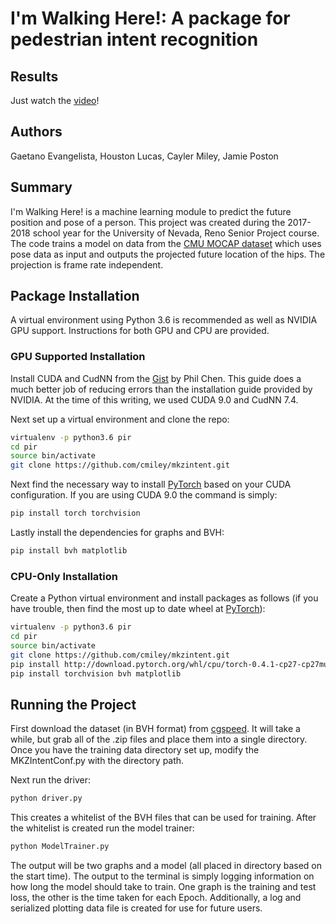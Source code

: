 # I'm Walking Here!: A package for pedestrian intent recognition

## Results
Just watch the [video](https://www.youtube.com/watch?v=Ev3GRIP66KA)!

## Authors
Gaetano Evangelista, Houston Lucas, Cayler Miley, Jamie Poston

## Summary
I'm Walking Here! is a machine learning module to predict the future position and pose of a person. This project was created during the 2017-2018 school year for the University of Nevada, Reno Senior Project course. The code trains a model on data from the [CMU MOCAP dataset](http://mocap.cs.cmu.edu/) which uses pose data as input and outputs the projected future location of the hips. The projection is frame rate independent.

## Package Installation
A virtual environment using Python 3.6 is recommended as well as NVIDIA GPU support. Instructions for both GPU and CPU are provided. 

### GPU Supported Installation
Install CUDA and CudNN from the [Gist](https://gist.github.com/zhanwenchen/e520767a409325d9961072f666815bb8) by Phil Chen. This guide does a much better job of reducing errors than the installation guide provided by NVIDIA. At the time of this writing, we used CUDA 9.0 and CudNN 7.4. 

Next set up a virtual environment and clone the repo: 

```bash
virtualenv -p python3.6 pir
cd pir
source bin/activate
git clone https://github.com/cmiley/mkzintent.git
```

Next find the necessary way to install [PyTorch](http://pytorch.org/) based on your CUDA configuration. If you are using CUDA 9.0 the command is simply: 

```bash
pip install torch torchvision
```

Lastly install the dependencies for graphs and BVH: 

```bash
pip install bvh matplotlib
```

### CPU-Only Installation
Create a Python virtual environment and install packages as follows (if you have trouble, then find the most up to date wheel at [PyTorch](http://pytorch.org/)): 

```bash
virtualenv -p python3.6 pir
cd pir
source bin/activate
git clone https://github.com/cmiley/mkzintent.git
pip install http://download.pytorch.org/whl/cpu/torch-0.4.1-cp27-cp27mu-linux_x86_64.whl
pip install torchvision bvh matplotlib
```

## Running the Project
First download the dataset (in BVH format) from [cgspeed](https://sites.google.com/a/cgspeed.com/cgspeed/motion-capture/cmu-bvh-conversion). It will take a while, but grab all of the .zip files and place them into a single directory. Once you have the training data directory set up, modify the MKZIntentConf.py with the directory path. 

Next run the driver: 

```bash
python driver.py
```

This creates a whitelist of the BVH files that can be used for training. After the whitelist is created run the model trainer: 

```bash
python ModelTrainer.py
```

The output will be two graphs and a model (all placed in directory based on the start time). The output to the terminal is simply logging information on how long the model should take to train. One graph is the training and test loss, the other is the time taken for each Epoch. Additionally, a log and serialized plotting data file is created for use for future users. 
